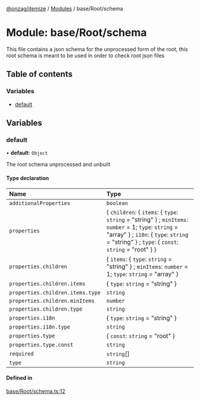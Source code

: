 [@onzag/itemize](../README.md) / [Modules](../modules.md) / base/Root/schema

# Module: base/Root/schema

This file contains a json schema for the unprocessed form
of the root, this root schema is meant to be used in order to check
root json files

## Table of contents

### Variables

- [default](base_Root_schema.md#default)

## Variables

### default

• **default**: `Object`

The root schema unprocessed and unbuilt

#### Type declaration

| Name | Type |
| :------ | :------ |
| `additionalProperties` | `boolean` |
| `properties` | \{ `children`: \{ `items`: \{ `type`: `string` = "string" } ; `minItems`: `number` = 1; `type`: `string` = "array" } ; `i18n`: \{ `type`: `string` = "string" } ; `type`: \{ `const`: `string` = "root" }  } |
| `properties.children` | \{ `items`: \{ `type`: `string` = "string" } ; `minItems`: `number` = 1; `type`: `string` = "array" } |
| `properties.children.items` | \{ `type`: `string` = "string" } |
| `properties.children.items.type` | `string` |
| `properties.children.minItems` | `number` |
| `properties.children.type` | `string` |
| `properties.i18n` | \{ `type`: `string` = "string" } |
| `properties.i18n.type` | `string` |
| `properties.type` | \{ `const`: `string` = "root" } |
| `properties.type.const` | `string` |
| `required` | `string`[] |
| `type` | `string` |

#### Defined in

[base/Root/schema.ts:12](https://github.com/onzag/itemize/blob/59702dd5/base/Root/schema.ts#L12)
